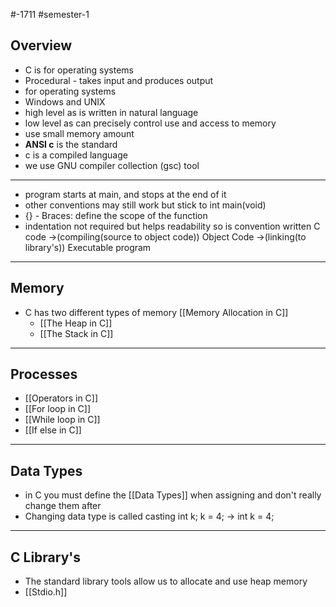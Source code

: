 #-1711 #semester-1 
## Overview
- C is for operating systems
- Procedural - takes input and produces output
- for operating systems
- Windows and UNIX 
- high level as is written in natural language
- low level as can precisely control use and access to memory
- use small memory amount
- **ANSI c** is the standard
- c is a compiled language
- we use GNU compiler collection (gsc) tool
---
- program starts at main, and stops at the end of it
- other conventions may still work but stick to int main(void)
- {} - Braces: define the scope of the function
- indentation not required but helps readability so is convention
	written C code
	->(compiling(source to object code))
	Object Code
	->(linking(to library's))
	Executable program
---
## Memory
- C has two different types of memory
	[[Memory Allocation in C]]
	- [[The Heap in C]]
	- [[The Stack in C]]
---
## Processes
- [[Operators in C]]
- [[For loop in C]]
- [[While loop in C]]
- [[If else in C]]
---
## Data Types
- in C you must define the [[Data Types]] when assigning and don't really change them after
- Changing data type is called casting
	int k;
	k = 4;         ->       int k = 4;
---
## C Library's
- The standard library tools allow us to allocate and use heap memory
- [[Stdio.h]]
